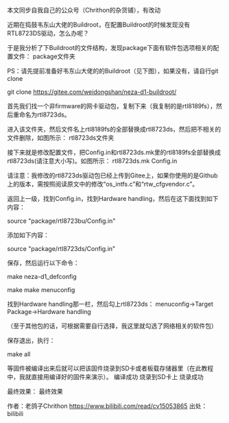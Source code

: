本文同步自我自己的公众号（Chrithon的杂货铺），有改动

近期在捣鼓韦东山大佬的Buildroot，在配置Buildroot的时候发现没有RTL8723DS驱动，怎么办呢？

于是我分析了下Buildroot的文件结构，发现package下面有软件包选项相关的配置文件：
package文件夹

PS：请先提前准备好韦东山大佬的的Buildroot（见下图），如果没有，请自行git clone

git clone https://gitee.com/weidongshan/neza-d1-buildroot/

首先我们找一个非firmware的网卡驱动包，复制下来（我复制的是rtl8189fs），然后重命名为rtl8723ds。

进入该文件夹，然后文件名上rtl8189fs的全部替换成rtl8723ds，然后把不相关的文件删除，如图所示：
rtl8723ds文件夹

接下来就是修改配置文件，把Config.in和rtl8723ds.mk里的rtl8189fs全部替换成rtl8723ds(请注意大小写)。如图所示：
rtl8723ds.mk
Config.in

请注意：我修改的rtl8723ds驱动包已经上传到Gitee上，如果你使用的是Github上的版本，需按照阅读原文中的修改“os_intfs.c”和“rtw_cfgvendor.c”。

返回上一级，找到Config.in，找到Hardware handling，然后在这下面找到如下内容：

source "package/rtl8723bu/Config.in"

添加如下内容：

source "package/rtl8723ds/Config.in"

保存，然后运行以下命令：

make neza-d1_defconfig

make make menuconfig

找到Hardware handling那一栏，然后勾上rtl8723ds：
menuconfig->Target Package->Hardware handling

（至于其他包的话，可根据需要自行选择，我这里就勾选了网络相关的软件包）

保存退出，执行：

make all

等固件被编译出来后就可以把该固件烧录到SD卡或者板载存储器里（在此教程中，我就直接用编译好的固件来演示）。
编译成功
烧录到SD卡上
烧录成功

最终效果：
最终效果

 作者：老鸽子Chrithon https://www.bilibili.com/read/cv15053865 出处：bilibili





